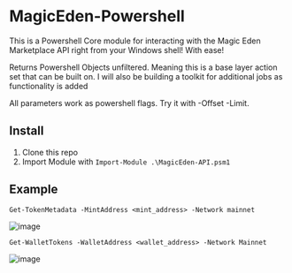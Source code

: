# MagicEden-Powershell
This is a Powershell Core module for interacting with the Magic Eden Marketplace API right from your Windows shell! With ease!

Returns Powershell Objects unfiltered. Meaning this is a base layer action set that can be built on. I will also be building a toolkit for additional jobs as functionality is added

All parameters work as powershell flags. Try it with -Offset -Limit. 

## Install
1. Clone this repo
2. Import Module with `Import-Module .\MagicEden-API.psm1`     

## Example
`Get-TokenMetadata -MintAddress <mint_address> -Network mainnet`

![image](https://user-images.githubusercontent.com/32146013/155069145-2d218d23-fc76-4365-b3aa-b1f0bae4fff3.png)

`Get-WalletTokens -WalletAddress <wallet_address> -Network Mainnet`

![image](https://user-images.githubusercontent.com/32146013/155069725-74f1220f-2e87-4c65-8573-133ab43b1920.png)

